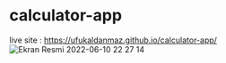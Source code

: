 # calculator-app
 live site : https://ufukaldanmaz.github.io/calculator-app/ 
 ![Ekran Resmi 2022-06-10 22 27 14](https://user-images.githubusercontent.com/61687476/173136519-935ea9cd-855b-4e7c-bde4-99e7c6b0b4ab.png)
